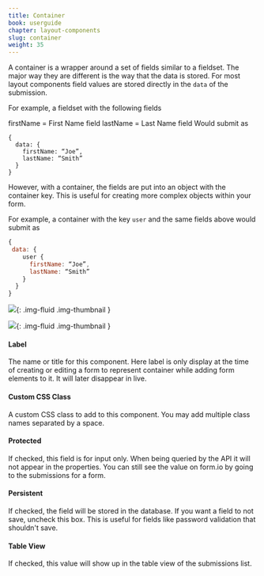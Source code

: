 ```yaml
---
title: Container
book: userguide
chapter: layout-components
slug: container
weight: 35
---
```


A container is a wrapper around a set of fields similar to a fieldset. The major way they are different is the way that the data is stored. For most layout components field values are stored directly in the ```data``` of the submission.

For example, a fieldset with the following fields

firstName = First Name field
lastName = Last Name field
Would submit as

```
{
  data: {
    firstName: “Joe”,
    lastName: “Smith”
  }
}
```

However, with a container, the fields are put into an object with the container key. This is useful for creating more complex objects within your form.

For example, a container with the key ```user``` and the same fields above would submit as

```javascript
{
 data: {
    user {  
      firstName: “Joe”,
      lastName: “Smith”
    }
  }
}
```

![](/assets/img/container.png){: .img-fluid .img-thumbnail }

![](/assets/img/container-display.png){: .img-fluid .img-thumbnail }

#### Label

The name or title for this component. Here label is only display at the time of creating or editing a form to represent container while adding form elements to it. It will later disappear in live.

#### Custom CSS Class

A custom CSS class to add to this component. You may add multiple class names separated by a space.

#### Protected

If checked, this field is for input only. When being queried by the API it will not appear in the properties. You can still see the value on form.io by going to the submissions for a form.

#### Persistent

If checked, the field will be stored in the database. If you want a field to not save, uncheck this box. This is useful for fields like password validation that shouldn't save.

#### Table View

If checked, this value will show up in the table view of the submissions list.

